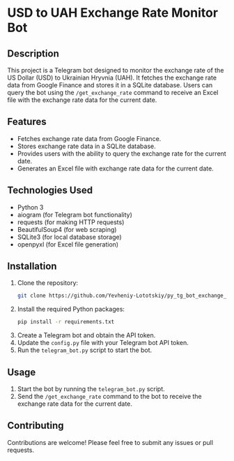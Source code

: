 # USD to UAH Exchange Rate Monitor Bot

## Description
This project is a Telegram bot designed to monitor the exchange rate of the US Dollar (USD) to Ukrainian Hryvnia (UAH).
It fetches the exchange rate data from Google Finance and stores it in a SQLite database. 
Users can query the bot using the `/get_exchange_rate` command to receive an Excel file with the exchange rate data for the current date.

## Features
- Fetches exchange rate data from Google Finance.
- Stores exchange rate data in a SQLite database.
- Provides users with the ability to query the exchange rate for the current date.
- Generates an Excel file with exchange rate data for the current date.

## Technologies Used
- Python 3
- aiogram (for Telegram bot functionality)
- requests (for making HTTP requests)
- BeautifulSoup4 (for web scraping)
- SQLite3 (for local database storage)
- openpyxl (for Excel file generation)

## Installation
1. Clone the repository:
   ```bash
   git clone https://github.com/Yevheniy-Lototskiy/py_tg_bot_exchange_rate.git
   ```
2. Install the required Python packages:
   ```bash
   pip install -r requirements.txt
   ```
3. Create a Telegram bot and obtain the API token.
4. Update the `config.py` file with your Telegram bot API token.
5. Run the `telegram_bot.py` script to start the bot.

## Usage
1. Start the bot by running the `telegram_bot.py` script.
2. Send the `/get_exchange_rate` command to the bot to receive the exchange rate data for the current date.

## Contributing
Contributions are welcome! Please feel free to submit any issues or pull requests.
